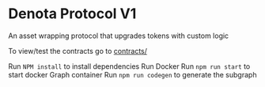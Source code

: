 # Denota Protocol V1
An asset wrapping protocol that upgrades tokens with custom logic

To view/test the contracts go to [contracts/](contracts/)

Run `NPM install` to install dependencies
Run Docker
Run `npm run start` to start docker Graph container
Run `npm run codegen` to generate the subgraph